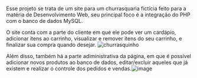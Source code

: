 Esse projeto se trata de um site para um churrasquaria fictícia feito para a matéria de Desenvolvimento Web, seu principal foco é a integração do PHP com o banco de dados MySQL.

O site conta com a parte do cliente em que ele pode ver um cardápio, adicionar itens ao carrinho, visualizar e remover itens do seu carrinho, e finalizar sua compra quando desejar.
![churrasquinho](https://github.com/user-attachments/assets/a5e82d17-3c00-4a14-9a9e-69983d5f1872)

Além disso, também há a parte adiministrativa da página, em que é possível adicionar novos produtos ao banco de dados, editar/excluir aqueles que já existem e realizar o controle dos pedidos e vendas.![image](https://github.com/user-attachments/assets/a0b0be15-52c7-47e3-8914-4c67b6bf9969)
